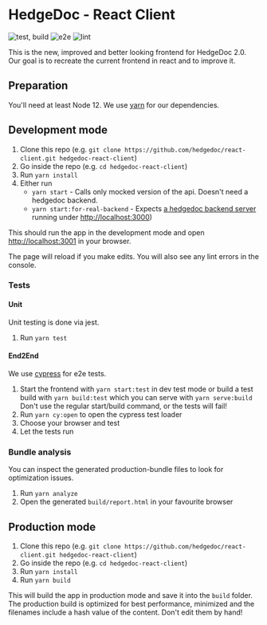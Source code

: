 <!--
SPDX-FileCopyrightText: 2020 The HedgeDoc developers (see AUTHORS file)

SPDX-License-Identifier: CC-BY-SA-4.0
-->

# HedgeDoc - React Client

![test, build](https://github.com/hedgedoc/react-client/workflows/test,%20build/badge.svg)
![e2e](https://github.com/hedgedoc/react-client/workflows/e2e/badge.svg)
![lint](https://github.com/hedgedoc/react-client/workflows/lint/badge.svg)

This is the new, improved and better looking frontend for HedgeDoc 2.0.
Our goal is to recreate the current frontend in react and to improve it.

## Preparation
You'll need at least Node 12. We use [yarn](https://yarnpkg.com/) for our dependencies.

## Development mode

1. Clone this repo (e.g. `git clone https://github.com/hedgedoc/react-client.git hedgedoc-react-client`)
2. Go inside the repo (e.g. `cd hedgedoc-react-client`)
3. Run `yarn install`
4. Either run
    - `yarn start` - Calls only mocked version of the api. Doesn't need a hedgedoc backend.
    - `yarn start:for-real-backend` - Expects [a hedgedoc backend server](https://github.com/hedgedoc/hedgedoc/tree/develop) running under [http://localhost:3000](http://localhost:3000))

This should run the app in the development mode and open [http://localhost:3001](http://localhost:3001) in your browser.

The page will reload if you make edits.
You will also see any lint errors in the console.

### Tests

#### Unit

Unit testing is done via jest.

1. Run `yarn test`

#### End2End

We use [cypress](https://cypress.io) for e2e tests.

1. Start the frontend with `yarn start:test` in dev test mode or build a test build with `yarn build:test` which you can serve with `yarn serve:build`
   Don't use the regular start/build command, or the tests will fail!
2. Run `yarn cy:open` to open the cypress test loader
3. Choose your browser and test
4. Let the tests run

### Bundle analysis
You can inspect the generated production-bundle files to look for optimization issues.

1. Run `yarn analyze`
2. Open the generated `build/report.html` in your favourite browser

## Production mode

1. Clone this repo (e.g. `git clone https://github.com/hedgedoc/react-client.git hedgedoc-react-client`)
2. Go inside the repo (e.g. `cd hedgedoc-react-client`)
3. Run `yarn install`
4. Run `yarn build`

This will build the app in production mode and save it into the `build` folder.
The production build is optimized for best performance, minimized
 and the filenames include a hash value of the content. Don't edit them by hand!
